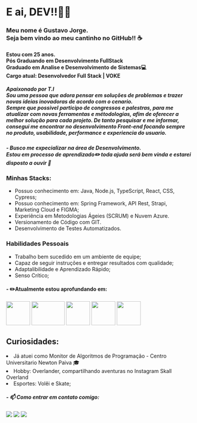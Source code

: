 # E ai, DEV!!👋🏽

### Meu nome é Gustavo Jorge. <br/>Seja bem vindo ao meu cantinho no GitHub!! :coffee:

#### Estou com 25 anos. <br/> Pós Graduando em Desenvolvimento FullStack <br/>Graduado em Analise e Desenvolvimento de Sistemas💻<br/> Cargo atual: Desenvolvedor Full Stack | VOKE<br/>


##### Apaixonado por T.I <br/> Sou uma pessoa que adora pensar em soluções de problemas e trazer novas ideias inovadoras de acordo com o cenario.<br/> Sempre que possivel participo de congressos e palestras, para me atualizar com novas ferramentas e métodologias, afim de oferecer a melhor solução para cada projeto. De tanto pesquisar e me informar, consegui me encontrar no desenvolvimento **Front-end** focando sempre no produto, usabilidade, performance e experiencia do usuario.

##### - Busco me expecializar na área de Desenvolvimento. <br/> Estou em processo de aprendizado✏️ toda ajuda será bem vinda e estarei disposto a ouvir 🤗


### Minhas Stacks:
- Possuo conhecimento em: Java, Node.js, TypeScript, React, CSS, Cypress;
- Possuo conhecimento em: Spring Framework, API Rest, Strapi, Marketing Cloud e FIGMA;
- Experiência em Metodologias Ágeies (SCRUM) e Nuvem Azure.
- Versionamento de Código com GIT.
- Desenvolvimento de Testes Automatizados.

### Habilidades Pessoais
- Trabalho bem sucedido em um ambiente de equipe;
- Capaz de seguir instruções e entregar resultados com qualidade;
- Adaptalibilidade e Aprendizado Rápido;
- Senso Crítico;


#### - ✏️Atualmente estou aprofundando em:

<img src="https://upload.wikimedia.org/wikipedia/commons/thumb/a/a7/React-icon.svg/512px-React-icon.svg.png" width="65" height="65"/> 
<img src="https://upload.wikimedia.org/wikipedia/commons/thumb/d/d9/Node.js_logo.svg/1200px-Node.js_logo.svg.png" width="90" height="65"/>
<img src="https://images.icon-icons.com/2415/PNG/512/typescript_original_logo_icon_146317.png" width="65" height="65"/> <img src="https://cdn-icons-png.flaticon.com/512/5968/5968342.png" width="65" height="65"/> <img src="https://img.icons8.com/fluent/512/docker.png" width="65" height="65"/>



## Curiosidades:
<li>Já atuei como Monitor de Algoritmos de Programação - Centro Universitario Newton Paiva 🎓
</li> 
<li>Hobby: Overlander, compartilhando aventuras no Instagram Skall Overland
</li> 
<li>Esportes: Volêi e Skate;
</li> 


##### - 📫 Como entrar em contato comigo:

<div>
<a href="https://www.instagram.com/gustavo.jorgge/" target="_blank"><img src="https://img.shields.io/badge/-Instagram-%23E4405F?style=for-the-badge&logo=instagram&logoColor=white" target="_blank"></a>
<a href="https://www.linkedin.com/in/gustavojorgge/" target="_blank"><img src="https://img.shields.io/badge/-LinkedIn-%230077B5?style=for-the-badge&logo=linkedin&logoColor=white" target="_blank"></a>
<a href = "gustavo.jorge1207@gmail.com"><img src="https://img.shields.io/badge/Gmail-D14836?style=for-the-badge&logo=gmail&logoColor=white" target="_blank"></a>
<div>
